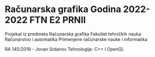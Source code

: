 # Računarska grafika Godina 2022-2022 FTN E2 PRNII
Projekat iz predmeta Računarska grafika
Fakultet tehničkih nauka
Računarstvo i automatika
Primenjene računarske nauke i informatika

RA 145/2019 - Jovan Srdanov
Tehnologije: C++ i OpenGL

